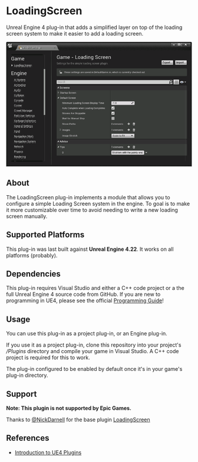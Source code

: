 # LoadingScreen

Unreal Engine 4 plug-in that adds a simplified layer on top of the loading screen system
to make it easier to add a loading screen.

![Screenshot](Docs/screenshot.png)


## About

The LoadingScreen plug-in implements a module that allows you to configure a simple
Loading Screen system in the engine.  To goal is to make it more customizable over
time to avoid needing to write a new loading screen manually.


## Supported Platforms

This plug-in was last built against **Unreal Engine 4.22**. It works on all platforms (probably).


## Dependencies

This plug-in requires Visual Studio and either a C++ code project or a the full
Unreal Engine 4 source code from GitHub. If you are new to programming in UE4,
please see the official [Programming Guide](https://docs.unrealengine.com/latest/INT/Programming/index.html)!


## Usage

You can use this plug-in as a project plug-in, or an Engine plug-in.

If you use it as a project plug-in, clone this repository into your project's
*/Plugins* directory and compile your game in Visual Studio. A C++ code project
is required for this to work.

The plug-in configured to be enabled by default once it's in your game's plug-in directory.

## Support

**Note: This plugin is not supported by Epic Games.**

Thanks to [@NickDarnell](https://twitter.com/NickDarnell) for the base plugin [LoadingScreen](https://github.com/ue4plugins/LoadingScreen)


## References

* [Introduction to UE4 Plugins](https://wiki.unrealengine.com/An_Introduction_to_UE4_Plugins)
